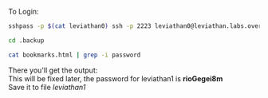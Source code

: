 To Login:
```bash
sshpass -p $(cat leviathan0) ssh -p 2223 leviathan0@leviathan.labs.overthewire.org
```
```bash
cd .backup
```
```bash
cat bookmarks.html | grep -i password
```
There you'll get the output:\
This will be fixed later, the password for leviathan1 is **rioGegei8m**\
Save it to file *leviathan1*